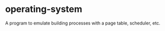 operating-system
================

A program to emulate building processes with a page table, scheduler, etc.
